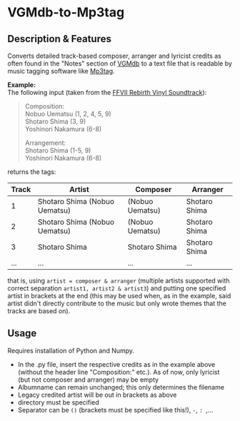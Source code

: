 # VGMdb-to-Mp3tag
## Description & Features
Converts detailed track-based composer, arranger and lyricist credits as often found in the "Notes" section of [VGMdb](https://vgmdb.net/) to a text file that is readable by music tagging software like [Mp3tag](https://www.mp3tag.de/en/).

**Example:**  
The following input (taken from the [FFVII Rebirth Vinyl Soundtrack](https://vgmdb.net/album/132684)):

>Composition:  
>  Nobuo Uematsu (1, 2, 4, 5, 9)  
>  Shotaro Shima (3, 9)  
>  Yoshinori Nakamura (6-8)  
>
>Arrangement:  
>  Shotaro Shima (1-5, 9)  
>  Yoshinori Nakamura (6-8)

returns the tags:

|Track|Artist|Composer|Arranger|
|----|----|----|----|
|1|Shotaro Shima (Nobuo Uematsu)|(Nobuo Uematsu)|Shotaro Shima|
|2|Shotaro Shima (Nobuo Uematsu)|(Nobuo Uematsu)|Shotaro Shima|
|3|Shotaro Shima|Shotaro Shima|Shotaro Shima|
|...|...|...|...|

that is, using `artist = composer & arranger` (multiple artists supported with correct separation `artist1, artist2 & artist3`) and putting one specified artist in brackets at the end (this may be used when, as in the example, said artist didn't directly contribute to the music but only wrote themes that the tracks are based on).

## Usage
Requires installation of Python and Numpy.

- In the .py file, insert the respective credits as in the example above (without the header line "Composition:" etc.). As of now, only lyricist (but not composer and arranger) may be empty
- Albumname can remain unchanged; this only determines the filename
- Legacy credited artist will be out in brackets as above
- directory must be specified
- Separator can be `()` (brackets must be specified like this!), ` - `, `: `,...

